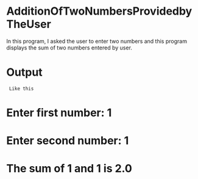 # AdditionOfTwoNumbersProvidedbyTheUser

In this program, I asked the user to enter two numbers and this program displays the sum of two numbers entered by user.

# Output 
     
     Like this
     
# Enter first number: 1

# Enter second number: 1

# The sum of 1 and 1 is 2.0
